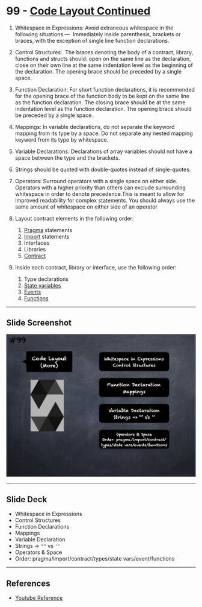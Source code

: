 # 99 - [Code Layout Continued](Code%20Layout%20Continued.md)
1. Whitespace in Expressions: Avoid extraneous whitespace in the following situations —  Immediately inside parenthesis, brackets or braces, with the exception of single line function declarations.
    
2. Control Structures:  The braces denoting the body of a contract, library, functions and structs should: open on the same line as the declaration, close on their own line at the same indentation level as the beginning of the declaration. The opening brace should be preceded by a single space.
    
3. Function Declaration: For short function declarations, it is recommended for the opening brace of the function body to be kept on the same line as the function declaration. The closing brace should be at the same indentation level as the function declaration. The opening brace should be preceded by a single space.
    
4. Mappings: In variable declarations, do not separate the keyword mapping from its type by a space. Do not separate any nested mapping keyword from its type by whitespace.
    
5. Variable Declarations: Declarations of array variables should not have a space between the type and the brackets.
    
6. Strings should be quoted with double-quotes instead of single-quotes.
    
7. Operators: Surround operators with a single space on either side. Operators with a higher priority than others can exclude surrounding whitespace in order to denote precedence.This is meant to allow for improved readability for complex statements. You should always use the same amount of whitespace on either side of an operator
    
8. Layout contract elements in the following order: 
	1. [Pragma](Pragma.md) statements 
	2. [Import](Imports.md) statements 
	3. Interfaces
	4. Libraries
	5. [Contract](Contract.md) 
9. Inside each contract, library or interface, use the following order: 
	1. Type declarations
	2. [State variables](State%20Variables.md)
	3. [Events](Events.md)
	4. [Functions](Functions.md)

___
## Slide Screenshot
![099.jpg](../../images/2.%20Solidity%20101/099.jpg)
___
## Slide Deck
- Whitespace in Expressions
- Control Structures
- Function Declarations
- Mappings
- Variable Declaration
- Strings -> `""` vs `''`
- Operators & Space
- Order: pragma/import/contract/types/state vars/event/functions
___
## References
- [Youtube Reference](https://youtu.be/_oN7XuyhoZA?t=1594)


